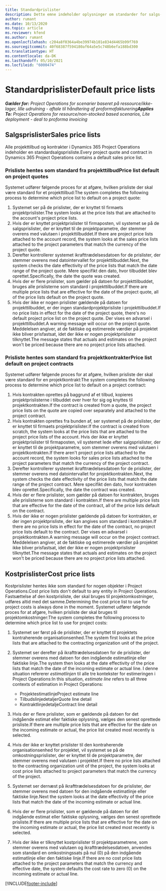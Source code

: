 ```yaml
---
title: Standardprislister
description: Dette emne indeholder oplysninger om standarder for salgs- og omkostningsprislister i Project Operations.
author: rumant
ms.date: 10/13/2020
ms.topic: article
ms.reviewer: kfend
ms.author: rumant
ms.openlocfilehash: c204a8f0364a4be39974b101e834d4465b99f769
ms.sourcegitcommit: 40f68387f594180af64a5e5c748b6efa188bd300
ms.translationtype: HT
ms.contentlocale: da-DK
ms.lasthandoff: 05/10/2021
ms.locfileid: "6000474"
---
```

# <a name="default-price-lists"></a><span data-ttu-id="0fa95-103">Standardprislister</span><span class="sxs-lookup"><span data-stu-id="0fa95-103">Default price lists</span></span>

<span data-ttu-id="0fa95-104">_**Gælder for:** Project Operations for scenarier baseret på ressource/ikke-lager, lille udrulning - aftale til håndtering af proformafakturering_</span><span class="sxs-lookup"><span data-stu-id="0fa95-104">_**Applies To:** Project Operations for resource/non-stocked based scenarios, Lite deployment - deal to proforma invoicing_</span></span>

## <a name="sales-price-lists"></a><span data-ttu-id="0fa95-105">Salgsprislister</span><span class="sxs-lookup"><span data-stu-id="0fa95-105">Sales price lists</span></span>

<span data-ttu-id="0fa95-106">Alle projekttilbud og kontrakter i Dynamics 365 Project Operations indeholder en standardsalgsprisliste.</span><span class="sxs-lookup"><span data-stu-id="0fa95-106">Every project quote and contract in Dynamics 365 Project Operations contains a default sales price list.</span></span> 

### <a name="price-list-default-on-project-quotes"></a><span data-ttu-id="0fa95-107">Prisliste hentes som standard fra projekttilbud</span><span class="sxs-lookup"><span data-stu-id="0fa95-107">Price list default on project quotes</span></span>
<span data-ttu-id="0fa95-108">Systemet udfører følgende proces for at afgøre, hvilken prisliste der skal være standard for et projekttilbud:</span><span class="sxs-lookup"><span data-stu-id="0fa95-108">The system completes the following process to determine which price list to default on a project quote:</span></span>

1. <span data-ttu-id="0fa95-109">Systemet ser på de prislister, der er knyttet til firmaets projektprislister.</span><span class="sxs-lookup"><span data-stu-id="0fa95-109">The system looks at the price lists that are attached to the account's project price lists.</span></span> 
2. <span data-ttu-id="0fa95-110">Hvis der er knyttet projektprislister til firmaposten, vil systemet se på de salgsprislister, der er knyttet til de projektparametre, der stemmer overens med valutaen i projekttilbuddet.</span><span class="sxs-lookup"><span data-stu-id="0fa95-110">If there are project price lists attached to the account record, the system looks at the sales price lists attached to the project parameters that match the currency of the project quote.</span></span>
3. <span data-ttu-id="0fa95-111">Derefter kontrollerer systemet ikrafttrædelsesdatoen for de prislister, der stemmer overens med datointervallet for projekttilbuddet.</span><span class="sxs-lookup"><span data-stu-id="0fa95-111">Next, the system checks the date effectivity of the price lists that match the date range of the project quote.</span></span> <span data-ttu-id="0fa95-112">Mere specifikt den dato, hvor tilbuddet blev oprettet.</span><span class="sxs-lookup"><span data-stu-id="0fa95-112">Specifically, the date the quote was created.</span></span>
4. <span data-ttu-id="0fa95-113">Hvis der er flere prislister, som gælder på datoen for projekttilbuddet, bruges alle prislisterne som standard i projekttilbuddet.</span><span class="sxs-lookup"><span data-stu-id="0fa95-113">If there are multiple price lists that are effective for the date of the project quote, all of the price lists default on the project quote.</span></span>
5. <span data-ttu-id="0fa95-114">Hvis der ikke er nogen prislister gældende på datoen for projekttilbuddet, er der ingen standardprojektprisliste i projekttilbuddet.</span><span class="sxs-lookup"><span data-stu-id="0fa95-114">If no price lists in effect for the date of the project quote, there's no default project price list on the project quote.</span></span> <span data-ttu-id="0fa95-115">Der vises en advarsel i projekttilbuddet.</span><span class="sxs-lookup"><span data-stu-id="0fa95-115">A warning message will occur on the project quote.</span></span> <span data-ttu-id="0fa95-116">Meddelelsen angiver, at de faktiske og estimerede værdier på projektet ikke bliver prisfastsat, idet der ikke er nogen projektprislister tilknyttet.</span><span class="sxs-lookup"><span data-stu-id="0fa95-116">The message states that actuals and estimates on the project won't be priced because there are no project price lists attached.</span></span>

### <a name="price-list-default-on-project-contracts"></a><span data-ttu-id="0fa95-117">Prisliste hentes som standard fra projektkontrakter</span><span class="sxs-lookup"><span data-stu-id="0fa95-117">Price list default on project contracts</span></span> 
<span data-ttu-id="0fa95-118">Systemet udfører følgende proces for at afgøre, hvilken prisliste der skal være standard for en projektkontrakt:</span><span class="sxs-lookup"><span data-stu-id="0fa95-118">The system completes the following process to determine which price list to default on a project contract:</span></span>

1. <span data-ttu-id="0fa95-119">Hvis kontrakten oprettes på baggrund af et tilbud, kopieres projektprislisterne i tilbuddet over hver for sig og knyttes til projektkontrakten.</span><span class="sxs-lookup"><span data-stu-id="0fa95-119">If the contract is created from a quote, the project price lists on the quote are copied over separately and attached to the project contract.</span></span>
2. <span data-ttu-id="0fa95-120">Hvis kontrakten oprettes fra bunden af, ser systemet på de prislister, der er knyttet til firmaets projektprislister.</span><span class="sxs-lookup"><span data-stu-id="0fa95-120">If the contract is created from scratch, the system looks at the price lists that are attached to the project price lists of the account.</span></span> <span data-ttu-id="0fa95-121">Hvis der ikke er knyttet projektprislister til firmaposten, vil systemet lede efter salgsprislister, der er knyttet til de projektparametre, som stemmer overens med valutaen i projektkontrakten.</span><span class="sxs-lookup"><span data-stu-id="0fa95-121">If there aren't project price lists attached to the account record, the system looks for sales price lists attached to the project parameters that match the currency of the project contract.</span></span>
4. <span data-ttu-id="0fa95-122">Derefter kontrollerer systemet ikrafttrædelsesdatoen for de prislister, der stemmer overens med datointervallet for projektkontrakten.</span><span class="sxs-lookup"><span data-stu-id="0fa95-122">Next, the system checks the date effectivity of the price lists that match the date range of the project contract.</span></span> <span data-ttu-id="0fa95-123">Mere specifikt den dato, hvor kontrakten blev oprettet.</span><span class="sxs-lookup"><span data-stu-id="0fa95-123">Specifically, the date the contract was created.</span></span>
5. <span data-ttu-id="0fa95-124">Hvis der er flere prislister, som gælder på datoen for kontrakten, bruges alle prislisterne som standard i kontrakten.</span><span class="sxs-lookup"><span data-stu-id="0fa95-124">If there are multiple price lists that are effective for the date of the contract, all of the price lists default on the contract.</span></span>
6. <span data-ttu-id="0fa95-125">Hvis der ikke er nogen prislister gældende på datoen for kontrakten, er der ingen projektprisliste, der kan angives som standard i kontrakten.</span><span class="sxs-lookup"><span data-stu-id="0fa95-125">If there are no price lists in effect for the date of the contract, no project price lists default to the contract.</span></span> <span data-ttu-id="0fa95-126">Der vises en advarsel i projektkontrakten.</span><span class="sxs-lookup"><span data-stu-id="0fa95-126">A warning message will occur on the project contract.</span></span> <span data-ttu-id="0fa95-127">Meddelelsen angiver, at de faktiske og estimerede værdier på projektet ikke bliver prisfastsat, idet der ikke er nogen projektprislister tilknyttet.</span><span class="sxs-lookup"><span data-stu-id="0fa95-127">The message states that actuals and estimates on the project won't be priced because there are no project price lists attached.</span></span>

## <a name="cost-price-lists"></a><span data-ttu-id="0fa95-128">Kostprislister</span><span class="sxs-lookup"><span data-stu-id="0fa95-128">Cost price lists</span></span>

<span data-ttu-id="0fa95-129">Kostprislister hentes ikke som standard for nogen objekter i Project Operations.</span><span class="sxs-lookup"><span data-stu-id="0fa95-129">Cost price lists don't default to any entity in Project Operations.</span></span> <span data-ttu-id="0fa95-130">Fastsættelse af den kostprisliste, der skal bruges til projektomkostninger, udføres altid med det samme.</span><span class="sxs-lookup"><span data-stu-id="0fa95-130">Determining the cost price list to use for project costs is always done in the moment.</span></span> <span data-ttu-id="0fa95-131">Systemet udfører følgende proces for at afgøre, hvilken prisliste der skal bruges til projektomkostninger:</span><span class="sxs-lookup"><span data-stu-id="0fa95-131">The system completes the following process to determine which price list to use for project costs:</span></span>

1. <span data-ttu-id="0fa95-132">Systemet ser først på de prislister, der er knyttet til projektets kontraherende organisationsenhed.</span><span class="sxs-lookup"><span data-stu-id="0fa95-132">The system first looks at the price lists that are attached to the contracting organization unit of the project.</span></span>
2. <span data-ttu-id="0fa95-133">Systemet ser derefter på ikrafttrædelsesdatoen for de prislister, der stemmer overens med datoen for den indgående estimatlinje eller faktiske linje.</span><span class="sxs-lookup"><span data-stu-id="0fa95-133">The system then looks at the date effectivity of the price lists that match the date of the incoming estimate or actual line.</span></span> <span data-ttu-id="0fa95-134">I denne situation refererer *estimatlinjen* til alle tre kontekster for estimeringen i Project Operations:</span><span class="sxs-lookup"><span data-stu-id="0fa95-134">In this situation, *estimate line* refers to all three contexts of estimation in Project Operations:</span></span>

    - <span data-ttu-id="0fa95-135">Projektestimatlinje</span><span class="sxs-lookup"><span data-stu-id="0fa95-135">Project estimate line</span></span>
    - <span data-ttu-id="0fa95-136">Tilbudslinjedetaljer</span><span class="sxs-lookup"><span data-stu-id="0fa95-136">Quote line detail</span></span>
    - <span data-ttu-id="0fa95-137">Kontraktlinjedetalje</span><span class="sxs-lookup"><span data-stu-id="0fa95-137">Contract line detail</span></span>
  
3. <span data-ttu-id="0fa95-138">Hvis der er flere prislister, som er gældende på datoen for det indgående estimat eller faktiske oplysning, vælges den senest oprettede prisliste.</span><span class="sxs-lookup"><span data-stu-id="0fa95-138">If there are multiple price lists that are effective for the date on the incoming estimate or actual, the price list created most recently is selected.</span></span>
4. <span data-ttu-id="0fa95-139">Hvis der ikke er knyttet prislister til den kontraherende organisationsenhed for projektet, vil systemet se på de omkostningsprislister, der er knyttet til de projektparametre, der stemmer overens med valutaen i projektet.</span><span class="sxs-lookup"><span data-stu-id="0fa95-139">If there no price lists attached to the contracting organization unit of the project, the system looks at cost price lists attached to project parameters that match the currency of the project.</span></span>
5. <span data-ttu-id="0fa95-140">Systemet ser dernæst på ikrafttrædelsesdatoen for de prislister, der stemmer overens med datoen for den indgående estimatlinje eller faktiske linje.</span><span class="sxs-lookup"><span data-stu-id="0fa95-140">Next the system looks at the date effectivity of the price lists that match the date of the incoming estimate or actual line.</span></span> 
6. <span data-ttu-id="0fa95-141">Hvis der er flere prislister, som er gældende på datoen for det indgående estimat eller faktiske oplysning, vælges den senest oprettede prisliste.</span><span class="sxs-lookup"><span data-stu-id="0fa95-141">If there are multiple price lists that are effective for the date on the incoming estimate or actual, the price list created most recently is selected.</span></span>
7. <span data-ttu-id="0fa95-142">Hvis der ikke er tilknyttet kostprislister til projektparametrene, som stemmer overens med valutaen og ikrafttrædelsesdatoen, anvendes som standard en omkostningssats på nul (0) på den indgående estimatlinje eller den faktiske linje.</span><span class="sxs-lookup"><span data-stu-id="0fa95-142">If there are no cost price lists attached to the project parameters that match the currency and effective date, the system defaults the cost rate to zero (0) on the incoming estimate or actual line.</span></span>


[!INCLUDE[footer-include](../includes/footer-banner.md)]
